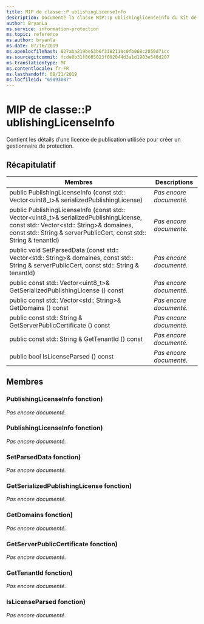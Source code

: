 ```yaml
---
title: MIP de classe::P ublishingLicenseInfo
description: Documente la classe MIP::p ublishinglicenseinfo du kit de développement logiciel (SDK) Microsoft Information Protection (MIP).
author: BryanLa
ms.service: information-protection
ms.topic: reference
ms.author: bryanla
ms.date: 07/16/2019
ms.openlocfilehash: 027aba219be53b6f3182110c0fb068c2050d71cc
ms.sourcegitcommit: fcde8b31f8685023f002044d3a1d1903e548d207
ms.translationtype: MT
ms.contentlocale: fr-FR
ms.lasthandoff: 08/21/2019
ms.locfileid: "69893087"
---
```

# <a name="class-mippublishinglicenseinfo"></a>MIP de classe::P ublishingLicenseInfo 
Contient les détails d’une licence de publication utilisée pour créer un gestionnaire de protection.
  
## <a name="summary"></a>Récapitulatif
 Membres                        | Descriptions                                
--------------------------------|---------------------------------------------
public PublishingLicenseInfo (const std:: Vector\<uint8_t\>& serializedPublishingLicense)  | _Pas encore documenté._
public PublishingLicenseInfo (const std:: Vector\<uint8_t\>& serializedPublishingLicense, const std:: Vector\<std:: String\>& domaines, const std:: String & serverPublicCert, const std:: String & tenantId)  | _Pas encore documenté._
public void SetParsedData (const std:: Vector\<std:: String\>& domaines, const std:: String & serverPublicCert, const std:: String & tenantId)  | _Pas encore documenté._
public const std:: Vector\<uint8_t\>& GetSerializedPublishingLicense () const  | _Pas encore documenté._
public const std:: Vector\<std:: String\>& GetDomains () const  | _Pas encore documenté._
public const std:: String & GetServerPublicCertificate () const  | _Pas encore documenté._
public const std:: String & GetTenantId () const  | _Pas encore documenté._
public bool IsLicenseParsed () const  | _Pas encore documenté._
  
## <a name="members"></a>Membres
  
### <a name="publishinglicenseinfo-function"></a>PublishingLicenseInfo fonction)
_Pas encore documenté._

  
### <a name="publishinglicenseinfo-function"></a>PublishingLicenseInfo fonction)
_Pas encore documenté._

  
### <a name="setparseddata-function"></a>SetParsedData fonction)
_Pas encore documenté._

  
### <a name="getserializedpublishinglicense-function"></a>GetSerializedPublishingLicense fonction)
_Pas encore documenté._

  
### <a name="getdomains-function"></a>GetDomains fonction)
_Pas encore documenté._

  
### <a name="getserverpubliccertificate-function"></a>GetServerPublicCertificate fonction)
_Pas encore documenté._

  
### <a name="gettenantid-function"></a>GetTenantId fonction)
_Pas encore documenté._

  
### <a name="islicenseparsed-function"></a>IsLicenseParsed fonction)
_Pas encore documenté._
